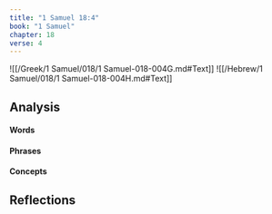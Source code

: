 ```yaml
---
title: "1 Samuel 18:4"
book: "1 Samuel"
chapter: 18
verse: 4
---
```

![[/Greek/1 Samuel/018/1 Samuel-018-004G.md#Text]]
![[/Hebrew/1 Samuel/018/1 Samuel-018-004H.md#Text]]

## Analysis

#### Words

#### Phrases

#### Concepts

## Reflections
